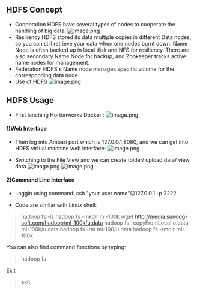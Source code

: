 ## HDFS Concept
* Cooperation
HDFS have several types of nodes to cooperate the handling of big data.
![image.png](http://upload-images.jianshu.io/upload_images/9147346-7241d83ff3dcc5fd.png?imageMogr2/auto-orient/strip%7CimageView2/2/w/1240)
* Resiliency
HDFS stored its data multiple copies in different Data nodes, so you can still retrieve your data when one nodes burnt down. Name Node is often backed up in local disk and NFS for resiliency. There are also secondary Name Node for backup, and Zookeeper tracks active name nodes for management.
* Federation
HDFS's Name node manages specific volume for the corresponding data node.
* Use of HDFS
![image.png](http://upload-images.jianshu.io/upload_images/9147346-f5a81c8a365d2975.png?imageMogr2/auto-orient/strip%7CimageView2/2/w/1240)

## HDFS Usage
* First lanching Hortonworks Docker :
![image.png](http://upload-images.jianshu.io/upload_images/9147346-d9ceea18c38a8a72.png?imageMogr2/auto-orient/strip%7CimageView2/2/w/1240)

#### 1)Web Interface
* Then log into Ambari port which is 127.0.0.1:8080, and we can get into HDFS virtual machine web interface:
![image.png](http://upload-images.jianshu.io/upload_images/9147346-a6bb8d89bbfefbeb.png?imageMogr2/auto-orient/strip%7CimageView2/2/w/1240)

* Switching to the File View and we can create folder/ upload data/ view data
![image.png](http://upload-images.jianshu.io/upload_images/9147346-c2abc76ffe22c727.png?imageMogr2/auto-orient/strip%7CimageView2/2/w/1240)
![image.png](http://upload-images.jianshu.io/upload_images/9147346-3bffe8bae4c92086.png?imageMogr2/auto-orient/strip%7CimageView2/2/w/1240)

#### 2)Command Line Interface
* Loggin using command: 
ssh "your user name"@127.0.0.1 -p 2222

* Code are similar with Linux shell: 
> hadoop fs -ls
> hadoop fs -mkdir ml-100k
> wget http://media.sundog-soft.com/hadoop/ml-100k/u.data
> hadoop fs -copyFromLocal u.data ml-100k/u.data
> hadoop fs -rm ml-100/u.data
> hadoop fs -rmdir ml-100k

You can also find command functions by typing:
> hadoop fs

Exit
> exit
